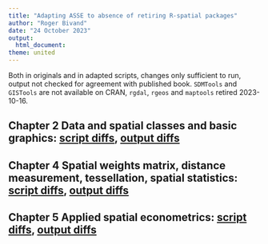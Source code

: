 ```yaml
---
title: "Adapting ASSE to absence of retiring R-spatial packages"
author: "Roger Bivand"
date: "24 October 2023"
output: 
  html_document:
theme: united
---
```


Both in originals and in adapted scripts, changes only sufficient to run, output not checked for agreement with published book. `SDMTools` and `GISTools` are not available on CRAN, `rgdal`, `rgeos` and `maptools` retired 2023-10-16.

## Chapter 2 Data and spatial classes and basic graphics: [script diffs](https://rsbivand.github.io/kk_spatial_book/ch2_script_diff.html), [output diffs](https://rsbivand.github.io/kk_spatial_book/ch2_script_output_diff.html)

## Chapter 4 Spatial weights matrix, distance measurement, tessellation, spatial statistics: [script diffs](https://rsbivand.github.io/kk_spatial_book/ch4_script_diff.html), [output diffs](https://rsbivand.github.io/kk_spatial_book/ch4_script_output_diff.html)

## Chapter 5 Applied spatial econometrics: [script diffs](https://rsbivand.github.io/kk_spatial_book/ch5_script_diff.html), [output diffs](https://rsbivand.github.io/kk_spatial_book/ch5_script_output_diff.html)
